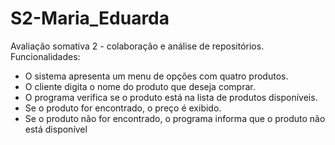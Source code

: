 # S2-Maria_Eduarda
 Avaliação somativa 2 - colaboração e análise de repositórios. 
 Funcionalidades:
 - O sistema apresenta um menu de opções com quatro produtos.
 - O cliente digita o nome do produto que deseja comprar.
 - O programa verifica se o produto está na lista de produtos disponíveis.
  - Se o produto for encontrado, o preço é exibido.
  - Se o produto não for encontrado, o programa informa que o produto não está disponível

